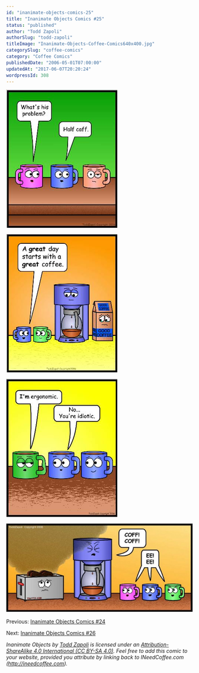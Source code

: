 ```yaml
---
id: "inanimate-objects-comics-25"
title: "Inanimate Objects Comics #25"
status: "published"
author: "Todd Zapoli"
authorSlug: "todd-zapoli"
titleImage: "Inanimate-Objects-Coffee-Comics640x400.jpg"
categorySlug: "coffee-comics"
category: "Coffee Comics"
publishedDate: "2006-05-01T07:00:00"
updatedAt: "2017-06-07T20:20:24"
wordpressId: 308
---
```


![Half caf](comic-half-caff1.jpg)

![great day great coffee](comic-great-day-great-coffee.jpg)

![ergonomic mug](comic-ergonomic-mug.jpg)

[![coff-ee](comic-coff-ee-650x308.jpg)](http://ineedcoffee.com/wp-content/uploads/2006/05/comic-coff-ee.jpg)

Previous: [Inanimate Objects Comics #24](http://ineedcoffee.com/inanimate-objects-comics-24/)

Next: [Inanimate Objects Comics #26](http://ineedcoffee.com/inanimate-objects-comics-26/)

*Inanimate Objects by [Todd Zapoli](http://ineedcoffee.com/) is licensed under an [Attribution-ShareAlike 4.0 International (CC BY-SA 4.0)](https://creativecommons.org/licenses/by-sa/4.0/). Feel free to add this comic to your website, provided you attribute by linking back to INeedCoffee.com (http://ineedcoffee.com).*